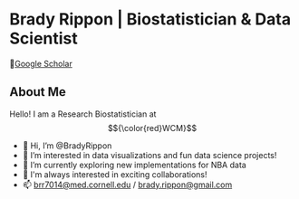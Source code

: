 # Brady Rippon | Biostatistician & Data Scientist
🔗[Google Scholar](https://scholar.google.com/citations?user=dFCzy7wAAAAJ&hl=en)
## About Me
Hello! I am a Research Biostatistician at $${\color{red}WCM}$$

- 👋 Hi, I’m @BradyRippon
- 👀 I’m interested in data visualizations and fun data science projects! 
- 🌱 I’m currently exploring new implementations for NBA data
- 💞️ I'm always interested in exciting collaborations!
- 📫 brr7014@med.cornell.edu / brady.rippon@gmail.com

<!---
BradyRippon/BradyRippon is a ✨ special ✨ repository because its `README.md` (this file) appears on your GitHub profile.
You can click the Preview link to take a look at your changes.
--->
